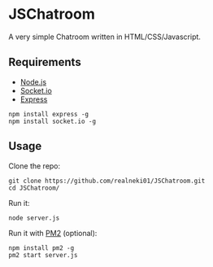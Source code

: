 # JSChatroom

A very simple Chatroom written in HTML/CSS/Javascript.


## Requirements

- [Node.js](https://nodejs.org/)
- [Socket.io](https://socket.io/)
- [Express](https://expressjs.com/)


```
npm install express -g
npm install socket.io -g
```

## Usage
Clone the repo:
```
git clone https://github.com/realneki01/JSChatroom.git
cd JSChatroom/
```
Run it:
```
node server.js
```
Run it with [PM2](https://pm2.keymetrics.io/) (optional):
```
npm install pm2 -g
pm2 start server.js
```
